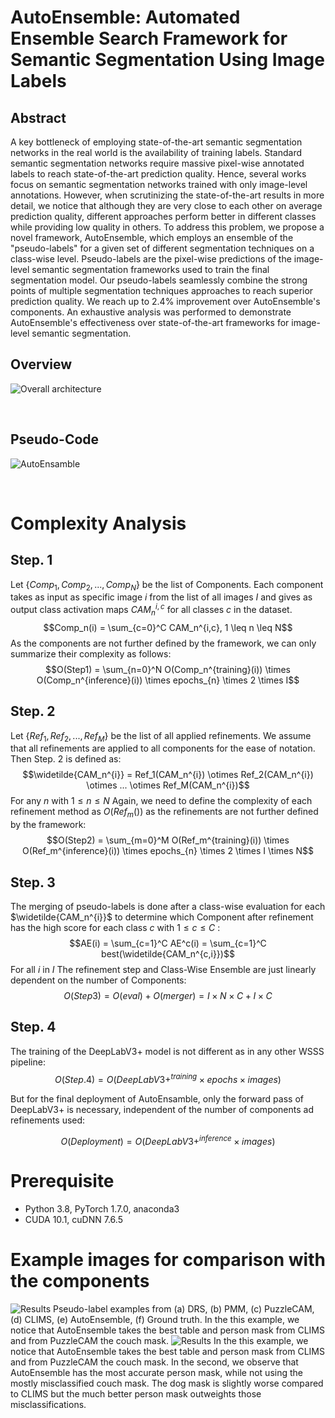 
# AutoEnsemble: Automated Ensemble Search Framework for Semantic Segmentation Using Image Labels




## Abstract
A key bottleneck of employing state-of-the-art semantic segmentation networks in the real world is the availability of training labels. Standard semantic segmentation networks require massive pixel-wise annotated labels to reach state-of-the-art prediction quality. Hence, several works focus on semantic segmentation networks trained with only image-level annotations. However, when scrutinizing the state-of-the-art results in more detail, we notice that although they are very close to each other on average prediction quality, different approaches perform better in different classes while providing low quality in others. To address this problem, we propose a novel framework, AutoEnsemble, which employs an ensemble of the "pseudo-labels" for a given set of different segmentation techniques on a class-wise level. Pseudo-labels are the pixel-wise predictions of the image-level semantic segmentation frameworks used to train the final segmentation model. Our pseudo-labels seamlessly combine the strong points of multiple segmentation techniques approaches to reach superior prediction quality. We reach up to 2.4% improvement over AutoEnsemble's components. An exhaustive analysis was performed to demonstrate AutoEnsemble's effectiveness over state-of-the-art frameworks for image-level semantic segmentation.

## Overview
![Overall architecture](./figures/ICIP_framework.png)

<br>


## Pseudo-Code
![AutoEnsamble](./figures/code.png)

<br>

# Complexity Analysis

## Step. 1

Let $\{ Comp_1, Comp_2, ..., Comp_N \}$ be the list of Components. Each component takes as input as specific image $i$ from the list of all images $I$ and gives  as output class activation maps $CAM_n^{i,c}$ for all classes $c$ in the dataset.
$$Comp_n(i) =  \sum_{c=0}^C CAM_n^{i,c}, 1 \leq n \leq N$$
As the components are not further defined by the framework, we can only summarize their complexity as follows:
$$O(Step1) = \sum_{n=0}^N O(Comp_n^{training}(i)) \times O(Comp_n^{inference}(i)) \times epochs_{n} \times 2 \times I$$

## Step. 2

Let $\{ Ref_1, Ref_2, ..., Ref_M \}$ be the list of all applied refinements. We assume that all refinements are applied to all components for the ease of notation.
Then Step. 2 is defined as:
$$\widetilde{CAM_n^{i}} = Ref_1(CAM_n^{i}) \otimes Ref_2(CAM_n^{i}) \otimes ... \otimes Ref_M(CAM_n^{i})$$
For any $n$ with $1 \leq n \leq N$ Again, we need to define the complexity of each refinement method as $O(Ref_m())$ as the refinements are not further defined by the framework:
$$O(Step2) = \sum_{m=0}^M O(Ref_m^{training}(i)) \times O(Ref_m^{inference}(i)) \times epochs_{n} \times 2 \times I \times N$$

## Step. 3

The merging of pseudo-labels is done after a class-wise evaluation for each $\widetilde{CAM_n^{i}}$ to determine which Component after refinement has the high score for each class $c$ with 
$1 \leq c \leq C$ :
$$AE(i) = \sum_{c=1}^C AE^c(i) = \sum_{c=1}^C best(\widetilde{CAM_n^{c,i}})$$
For all $i$ in $I$
The refinement step and Class-Wise Ensemble are just linearly dependent on the number of Components: 
$$O(Step3) =  O(eval) + O(merger)  = I \times N \times C + I \times C $$

## Step. 4

The training of the DeepLabV3+ model is not different as in any other WSSS pipeline:
$$O(Step.4) = O(DeepLabV3+^{training} \times epochs \times images)$$

But for the final deployment of AutoEnsamble, only the forward pass of DeepLabV3+ is necessary, independent of the number of components ad refinements used: 

$$O(Deployment) = O(DeepLabV3+^{inference} \times images)$$

# Prerequisite
- Python 3.8, PyTorch 1.7.0, anaconda3
- CUDA 10.1, cuDNN 7.6.5

# Example images for comparison with the components
![Results](./figures/ICIP_examples_alt1.png)
Pseudo-label examples from (a) DRS, (b) PMM, (c) PuzzleCAM, (d) CLIMS, (e) AutoEnsemble, (f) Ground truth.
In the this example, we notice that AutoEnsemble takes the best table and person mask from CLIMS and from PuzzleCAM the couch mask.
![Results](./figures/ICIP_examples_alt2.png)
In the this example, we notice that AutoEnsemble takes the best table and person mask from CLIMS and from PuzzleCAM the couch mask.
In the second, we observe that AutoEnsemble has the most accurate person mask, while not using the mostly misclassified couch mask. The dog mask is slightly worse compared to CLIMS but the much better person mask outweights those misclassifications. 

